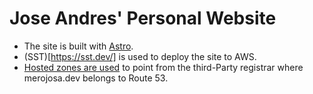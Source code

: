 # Jose Andres' Personal Website

- The site is built with [Astro](https://astro.build/).
- (SST)[https://sst.dev/] is used to deploy the site to AWS.
- [Hosted zones are used](https://www.linkedin.com/pulse/pointing-third-party-registrar-aws-route-53-guilherme-renkel-wehmuth/) to point from the third-Party registrar where merojosa.dev belongs to Route 53.
